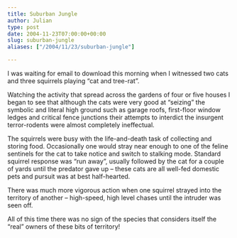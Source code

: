 ```yaml
---
title: Suburban Jungle
author: Julian
type: post
date: 2004-11-23T07:00:00+00:00
slug: suburban-jungle 
aliases: ["/2004/11/23/suburban-jungle"]

---
```

I was waiting for email to download this morning when I witnessed two cats and three squirrels playing &#8220;cat and tree-rat&#8221;.

Watching the activity that spread across the gardens of four or five houses I began to see that although the cats were very good at &#8220;seizing&#8221; the symbolic and literal high ground such as garage roofs, first-floor window ledges and critical fence junctions their attempts to interdict the insurgent terror-rodents were almost completely ineffectual.

The squirrels were busy with the life-and-death task of collecting and storing food. Occasionally one would stray near enough to one of the feline sentinels for the cat to take notice and switch to stalking mode. Standard squirrel response was &#8220;run away&#8221;, usually followed by the cat for a couple of yards until the predator gave up &#8211; these cats are all well-fed domestic pets and pursuit was at best half-hearted.

There was much more vigorous action when one squirrel strayed into the territory of another &#8211; high-speed, high level chases until the intruder was seen off. 

All of this time there was no sign of the species that considers itself the &#8220;real&#8221; owners of these bits of territory!